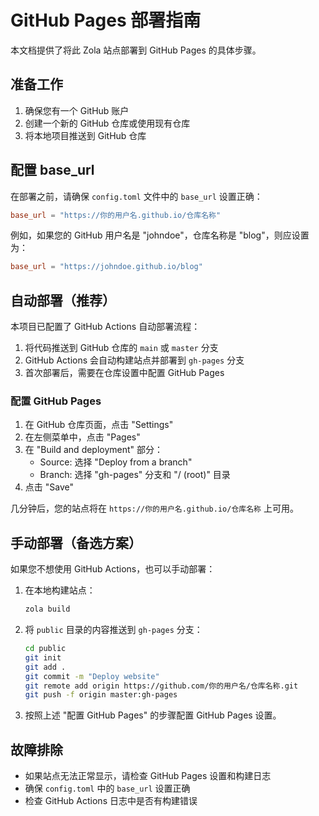 # GitHub Pages 部署指南

本文档提供了将此 Zola 站点部署到 GitHub Pages 的具体步骤。

## 准备工作

1. 确保您有一个 GitHub 账户
2. 创建一个新的 GitHub 仓库或使用现有仓库
3. 将本地项目推送到 GitHub 仓库

## 配置 base_url

在部署之前，请确保 `config.toml` 文件中的 `base_url` 设置正确：

```toml
base_url = "https://你的用户名.github.io/仓库名称"
```

例如，如果您的 GitHub 用户名是 "johndoe"，仓库名称是 "blog"，则应设置为：

```toml
base_url = "https://johndoe.github.io/blog"
```

## 自动部署（推荐）

本项目已配置了 GitHub Actions 自动部署流程：

1. 将代码推送到 GitHub 仓库的 `main` 或 `master` 分支
2. GitHub Actions 会自动构建站点并部署到 `gh-pages` 分支
3. 首次部署后，需要在仓库设置中配置 GitHub Pages

### 配置 GitHub Pages

1. 在 GitHub 仓库页面，点击 "Settings"
2. 在左侧菜单中，点击 "Pages"
3. 在 "Build and deployment" 部分：
   - Source: 选择 "Deploy from a branch"
   - Branch: 选择 "gh-pages" 分支和 "/ (root)" 目录
4. 点击 "Save"

几分钟后，您的站点将在 `https://你的用户名.github.io/仓库名称` 上可用。

## 手动部署（备选方案）

如果您不想使用 GitHub Actions，也可以手动部署：

1. 在本地构建站点：
   ```bash
   zola build
   ```

2. 将 `public` 目录的内容推送到 `gh-pages` 分支：
   ```bash
   cd public
   git init
   git add .
   git commit -m "Deploy website"
   git remote add origin https://github.com/你的用户名/仓库名称.git
   git push -f origin master:gh-pages
   ```

3. 按照上述 "配置 GitHub Pages" 的步骤配置 GitHub Pages 设置。

## 故障排除

- 如果站点无法正常显示，请检查 GitHub Pages 设置和构建日志
- 确保 `config.toml` 中的 `base_url` 设置正确
- 检查 GitHub Actions 日志中是否有构建错误 